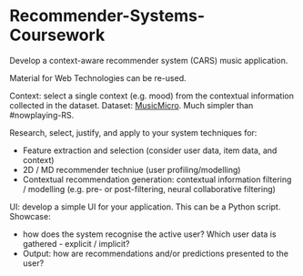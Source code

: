# Recommender-Systems-Coursework

Develop a context-aware recommender system (CARS) music application. 

Material for Web Technologies can be re-used. 

Context: select a single context (e.g. mood) from the contextual information collected in the dataset.
Dataset: [MusicMicro](http://www.cp.jku.at/datasets/musicmicro/index.html). Much simpler than #nowplaying-RS.

Research, select, justify, and apply to your system techniques for:
* Feature extraction and selection (consider user data, item data, and context)
* 2D / MD recommender techniue (user profiling/modelling)
* Contextual recommendation generation: contextual information filtering / modelling (e.g. pre- or post-filtering, neural collaborative filtering)

UI: develop a simple UI for your application. This can be a Python script. Showcase:
* how does the system recognise the active user? Which user data is gathered - explicit / implicit?
* Output: how are recommendations and/or predictions presented to the user?

